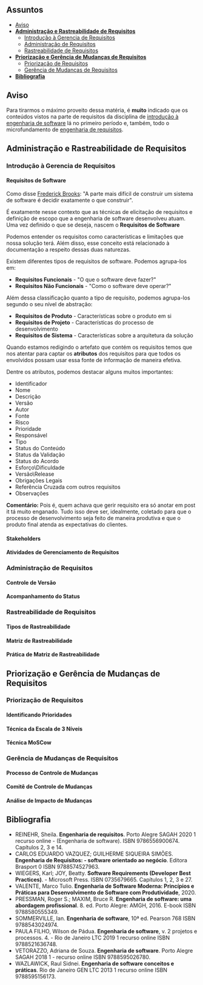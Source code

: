 <link rel="stylesheet" href="//cdnjs.cloudflare.com/ajax/libs/highlight.js/11.2.0/styles/atom-one-dark-reasonable.min.css">
<script src="//cdnjs.cloudflare.com/ajax/libs/highlight.js/11.2.0/highlight.min.js"></script>
<script>hljs.initHighlightingOnLoad();</script>

## Assuntos
- [Aviso](#aviso)
- [**Administração e Rastreabilidade de Requisitos**](#administracao-e-rastreabilidade-de-requisitos)
    - [Introdução à Gerencia de Requisitos](#introducao-a-gerencia-de-requisitos)
    - [Administração de Requisitos](#administracao-de-requisitos)
    - [Rastreabilidade de Requisitos](#rastreabilidade-de-requisitos)
- [**Priorização e Gerência de Mudanças de Requisitos**](#priorizacao-e-gerencia-de-mudancas-de-requisitos)
    - [Priorização de Requisitos](#priorizacao-de-requisitos)
    - [Gerência de Mudanças de Requisitos](#gerencia-de-mudanças-de-requisitos)
- [**Bibliografia**](#bibliografia)


## Aviso

Para tirarmos o máximo proveito dessa matéria, é **muito** indicado que os conteúdos vistos na parte de requisitos da disciplina de [introdução à engenharia de software](http://127.0.0.1:8000/CC_site/nav/PUC/periodo1/fundamentos_eng_soft/#requisitos) lá no primeiro período e, também, todo o microfundamento de [engenharia de requisitos](http://127.0.0.1:8000/CC_site/nav/PUC/periodo2/engenharia_requisitos/).

## Administração e Rastreabilidade de Requisitos
### Introdução à Gerencia de Requisitos
#### Requisitos de Software

Como disse [Frederick Brooks](https://en.wikipedia.org/wiki/Fred_Brooks): "A parte mais difícil de construir um sistema de software é decidir exatamente o que construir".

É exatamente nesse contexto que as técnicas de elicitação de requisitos e definição de escopo que a engenharia de software desenvolveu atuam. Uma vez definido o que se deseja, nascem o **Requisitos de Software**

Podemos entender os requisitos como características e limitações que nossa solução terá. Além disso, esse conceito está relacionado à documentação a respeito dessas duas naturezas.

Existem diferentes tipos de requisitos de software. Podemos agrupa-los em:

- **Requisitos Funcionais** - "O que o software deve fazer?"
- **Requisitos Não Funcionais** - "Como o software deve operar?"

Além dessa classificação quanto a tipo de requisito, podemos agrupa-los segundo o seu nível de abstração:

- **Requisitos de Produto** - Características sobre o produto em si
- **Requisitos de Projeto** - Características do processo de desenvolvimento
- **Requisitos de Sistema** - Características sobre a arquitetura da solução

Quando estamos redigindo o artefato que contém os requisitos temos que nos atentar para captar os **atributos** dos requisitos para que todos os envolvidos possam usar essa fonte de informação de maneira efetiva.

Dentre os atributos, podemos destacar alguns muitos importantes:

- Identificador
- Nome
- Descrição
- Versão
- Autor
- Fonte
- Risco
- Prioridade
- Responsável
- Tipo
- Status do Conteúdo
- Status da Validação
- Status do Acordo
- Esforço\Dificuldade
- Versão\Release
- Obrigações Legais
- Referência Cruzada com outros requisitos
- Observações

**Comentário:** Pois é, quem achava que gerir requisito era só anotar em post it tá muito enganado. Tudo isso deve ser, idealmente, coletado para que o processo de desenvolvimento seja feito de maneira produtiva e que o produto final atenda as expectativas do clientes.

#### Stakeholders



#### Atividades de Gerenciamento de Requisitos


### Administração de Requisitos


#### Controle de Versão



#### Acompanhamento do Status


### Rastreabilidade de Requisitos
#### Tipos de Rastreabilidade



#### Matriz de Rastreabilidade



#### Prática de Matriz de Rastreabilidade


## Priorização e Gerência de Mudanças de Requisitos
### Priorização de Requisitos
#### Identificando Prioridades



#### Técnica da Escala de 3 Níveis



#### Técnica MoSCow


### Gerência de Mudanças de Requisitos
#### Processo de Controle de Mudanças



#### Comitê de Controle de Mudanças



#### Análise de Impacto de Mudanças


## Bibliografia

- REINEHR, Sheila. **Engenharia de requisitos**. Porto Alegre SAGAH 2020 1 recurso online - (Engenharia de software). ISBN 9786556900674. Capítulos 2, 3 e 14.
- CARLOS EDUARDO VAZQUEZ; GUILHERME SIQUEIRA SIMÕES. **Engenharia de Requisitos: - software orientado ao negócio**. Editora Brasport 0 ISBN 9788574527963.
- WIEGERS, Karl; JOY, Beatty. **Software Requirements (Developer Best Practices)**. - Microsoft Press. ISBN 0735679665. Capítulos 1, 2, 3 e 27.
- VALENTE, Marco Tulio. **Engenharia de Software Moderna: Princípios e Práticas para Desenvolvimento de Software com Produtividade**, 2020.
- PRESSMAN, Roger S.; MAXIM, Bruce R. **Engenharia de software: uma abordagem profissional**. 8. ed. Porto Alegre: AMGH, 2016. E-book ISBN 9788580555349.
- SOMMERVILLE, Ian. **Engenharia de software**, 10ª ed. Pearson 768 ISBN 9788543024974.
- PAULA FILHO, Wilson de Pádua. **Engenharia de software**, v. 2 projetos e processos. 4. - Rio de Janeiro LTC 2019 1 recurso online ISBN 9788521636748.
- VETORAZZO, Adriana de Souza. **Engenharia de software**. Porto Alegre SAGAH 2018 1 - recurso online ISBN 9788595026780.
- WAZLAWICK, Raul Sidnei. **Engenharia de software conceitos e práticas**. Rio de Janeiro GEN LTC 2013 1 recurso online ISBN 9788595156173.